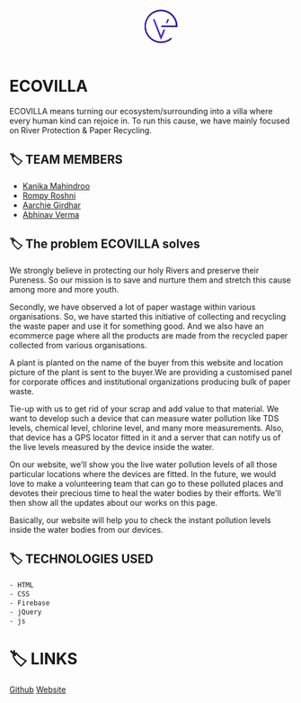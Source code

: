 <p align="center">
    <code>
      <img src="https://github.com/Aarchie-05/ECOVILLA_/blob/main/images/eco_logo%20copy.png" height="60" width="60"> 
    </code>
</p>
<h1>ECOVILLA</h1>

ECOVILLA means turning our ecosystem/surrounding into a villa where every human kind can rejoice in. To run this cause, we have mainly focused on River Protection & Paper Recycling.

## :label: TEAM MEMBERS
   - [Kanika Mahindroo](https://github.com/119kanika)
   - [Rompy Roshni](https://github.com/rompyroshni31)
   - [Aarchie Girdhar](https://github.com/Aarchie-05)
   - [Abhinav Verma](https://github.com/abhinav2612)
## :label: The problem ECOVILLA solves
We strongly believe in protecting our holy Rivers and preserve their Pureness. So our mission is to save and nurture them and stretch this cause among more and more youth.

Secondly, we have observed a lot of paper wastage within various organisations. So, we have started this initiative of collecting and recycling the waste paper and use it for something good. And we also have an ecommerce page where all the products are made from the recycled paper collected from various organisations.

A plant is planted on the name of the buyer from this website and location picture of the plant is sent to the buyer.We are providing a customised panel for corporate offices and institutional organizations producing bulk of paper waste.

Tie-up with us to get rid of your scrap and add value to that material. We want to develop such a device that can measure water pollution like TDS levels, chemical level, chlorine level, and many more measurements. Also, that device has a GPS locator fitted in it and a server that can notify us of the live levels measured by the device inside the water.

On our website, we’ll show you the live water pollution levels of all those particular locations where the devices are fitted. In the future, we would love to make a volunteering team that can go to these polluted places and devotes their precious time to heal the water bodies by their efforts. We'll then show all the updates about our works on this page.

Basically, our website will help you to check the instant pollution levels inside the water bodies from our devices.

## :label: TECHNOLOGIES USED
```
- HTML
- CSS
- Firebase
- jQuery
- js
```

# :label: LINKS
 [Github](https://github.com/119kanika/ECOVILLA)
 [Website](https://ecovilla.000webhostapp.com/)
